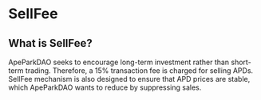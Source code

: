 # SellFee

## What is SellFee?



ApeParkDAO seeks to encourage long-term investment rather than short-term trading. Therefore, a 15% transaction fee is charged for selling APDs. SellFee mechanism is also designed to ensure that APD prices are stable, which ApeParkDAO wants to reduce by suppressing sales.
